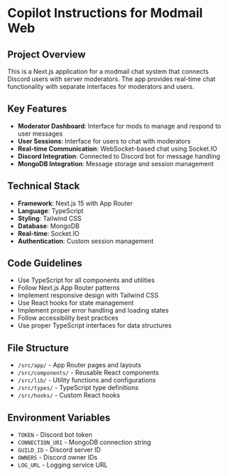 # Copilot Instructions for Modmail Web

<!-- Use this file to provide workspace-specific custom instructions to Copilot. For more details, visit https://code.visualstudio.com/docs/copilot/copilot-customization#_use-a-githubcopilotinstructionsmd-file -->

## Project Overview
This is a Next.js application for a modmail chat system that connects Discord users with server moderators. The app provides real-time chat functionality with separate interfaces for moderators and users.

## Key Features
- **Moderator Dashboard**: Interface for mods to manage and respond to user messages
- **User Sessions**: Interface for users to chat with moderators
- **Real-time Communication**: WebSocket-based chat using Socket.IO
- **Discord Integration**: Connected to Discord bot for message handling
- **MongoDB Integration**: Message storage and session management

## Technical Stack
- **Framework**: Next.js 15 with App Router
- **Language**: TypeScript
- **Styling**: Tailwind CSS
- **Database**: MongoDB
- **Real-time**: Socket.IO
- **Authentication**: Custom session management

## Code Guidelines
- Use TypeScript for all components and utilities
- Follow Next.js App Router patterns
- Implement responsive design with Tailwind CSS
- Use React hooks for state management
- Implement proper error handling and loading states
- Follow accessibility best practices
- Use proper TypeScript interfaces for data structures

## File Structure
- `/src/app/` - App Router pages and layouts
- `/src/components/` - Reusable React components
- `/src/lib/` - Utility functions and configurations
- `/src/types/` - TypeScript type definitions
- `/src/hooks/` - Custom React hooks

## Environment Variables
- `TOKEN` - Discord bot token
- `CONNECTION_URI` - MongoDB connection string
- `GUILD_ID` - Discord server ID
- `OWNERS` - Discord owner IDs
- `LOG_URL` - Logging service URL
